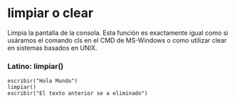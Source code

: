 # limpiar o clear
Limpia la pantalla de la consola.
Esta función es exactamente igual como si usáramos el comando cls en el CMD de MS-Windows o como utilizar clear en sistemas basados en UNIX.

### Latino: limpiar()
```latino
escribir("Hola Mundo")
limpiar()
escribir("El texto anterior se a eliminado")
```
